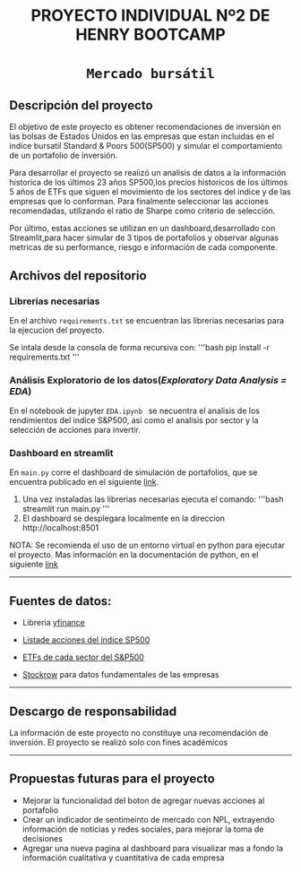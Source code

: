 <h1 align='center'>
 <b>PROYECTO INDIVIDUAL Nº2 DE HENRY BOOTCAMP </b>
</h1>
 
# <h1 align="center">**`Mercado bursátil`**</h1>

## **Descripción del proyecto**

El objetivo de este proyecto es obtener recomendaciones de inversión en las bolsas de Estados Unidos en las empresas
que estan incluidas en el indice bursatil Standard & Poors 500(SP500) y simular el comportamiento de un portafolio de inversión.

Para desarrollar el proyecto se realizó un analisis de datos a la información historica de los últimos 23 años SP500,los precios historicos de los últimos 5 años de ETFs que siguen el movimiento de los sectores del indice y de las empresas que lo conforman. Para finalmente seleccionar las acciones recomendadas, utilizando el ratio de Sharpe como criterio de selección.

Por último, estas acciones se utilizan en un dashboard,desarrollado con Streamlit,para hacer simular de 3 tipos de portafolios y observar algunas metricas de su performance, riesgo e información de cada componente.

## **Archivos del repositorio**

### **Librerias necesarias**
En el archivo `requirements.txt` se encuentran las librerias necesarias para la ejecucion del proyecto.

Se intala desde la consola de forma recursiva con:
'''bash
    pip install -r requirements.txt
'''

### **Análisis Exploratorio de los datos**(_Exploratory Data Analysis = EDA_)
En el notebook de jupyter `EDA.ipynb ` se necuentra el analisis de los rendimientos del indice S&P500, asi como el analisis por sector y la selección de acciones para invertir.
  
### **Dashboard en streamlit**
En `main.py` corre el dashboard de simulación de portafolios, que se encuentra publicado en el siguiente [link]().

1. Una vez instaladas las librerias necesarias ejecuta el comando:
'''bash
    streamlit run main.py
''' 
2. El dashboard se desplegara localmente en la direccion http://localhost:8501 

NOTA: Se recomienda el uso de un entorno virtual en python para ejecutar el proyecto. Mas información en la documentación de python, en el siguiente [link](https://docs.python.org/es/3/library/venv.html) 

---  
## Fuentes de datos:

- Libreria [yfinance](https://pypi.org/project/yfinance/) 

- [Listade acciones del índice SP500](https://www.google.com/url?q=https://en.wikipedia.org/wiki/List_of_S%2526P_500_companies&sa=D&source=docs&ust=1676566032938438&usg=AOvVaw3J6gZYtEH8xJABTCf0pYqO)

- [ETFs de cada sector del S&P500](https://www.etf.com/sections/etf-strategist-corner/sector-sector-sp-500)

- [Stockrow](https://stockrow.com/) para datos fundamentales de las empresas

---
## Descargo de responsabilidad
La información de este proyecto no constituye una recomendación de inversión. El proyecto se realizó solo con fines académicos
  
---
## Propuestas futuras para el proyecto

- Mejorar la funcionalidad del boton de agregar nuevas acciones al portafolio
- Crear un indicador de sentimeinto de mercado con NPL, extrayendo información de noticias y redes sociales, para mejorar la toma de decisiones
- Agregar una nueva pagina al dashboard para visualizar mas a fondo la información cualitativa y cuantitativa de cada empresa
